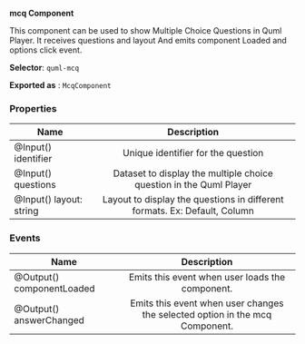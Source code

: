 **mcq Component**

This component can be used to show Multiple Choice Questions in Quml Player. It receives questions and layout 
And emits component Loaded and options click event.

  

**Selector**: `quml-mcq`

  

  

**Exported as** : `McqComponent`

  

  

### Properties

  
| Name     |  Description  |
|----------|:-------------:|
| @Input() identifier |  Unique identifier for the question |
| @Input() questions | Dataset to display the multiple choice question in the Quml Player|    |
| @Input() layout: string | Layout to display the questions in different formats. Ex: Default, Column|


  

### Events

| Name     |  Description  |
|----------|:-------------:|
| @Output() componentLoaded | Emits this event when user loads the component.|
| @Output() answerChanged | Emits this event when user changes the selected option in the mcq Component.|